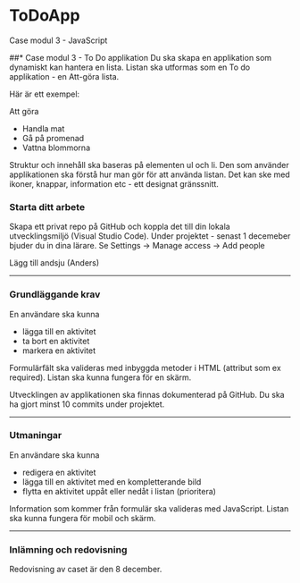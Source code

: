 # ToDoApp
Case modul 3 - JavaScript

##* Case modul 3 - To Do applikation
Du ska skapa en applikation som dynamiskt kan hantera en lista. Listan ska utformas som en To do applikation - en Att-göra lista.

Här är ett exempel:

Att göra
- Handla mat
- Gå på promenad
- Vattna blommorna

Struktur och innehåll ska baseras på elementen ul och li. Den som använder applikationen ska förstå hur man gör för att använda listan. Det kan ske med ikoner, knappar, information etc - ett designat gränssnitt. 

### Starta ditt arbete
Skapa ett privat repo på GitHub och koppla det till din lokala utvecklingsmiljö (Visual Studio Code).
Under projektet - senast 1 decemeber bjuder du in dina lärare. Se Settings -> Manage access -> Add people

Lägg till 
andsju (Anders)


***

### Grundläggande krav
En användare ska kunna
- lägga till en aktivitet
- ta bort en aktivitet
- markera en aktivitet

Formulärfält ska valideras med inbyggda metoder i HTML (attribut som ex required).
Listan ska kunna fungera för en skärm.

Utvecklingen av applikationen ska finnas dokumenterad på GitHub. Du ska ha gjort minst 10 commits under projektet.

***

### Utmaningar
En användare ska kunna
- redigera en aktivitet 
- lägga till en aktivitet med en kompletterande bild
- flytta en aktivitet uppåt eller nedåt i listan (prioritera)

Information som kommer från formulär ska valideras med JavaScript.
Listan ska kunna fungera för mobil och skärm.

***


### Inlämning och redovisning
Redovisning av caset är den 8 december. 
